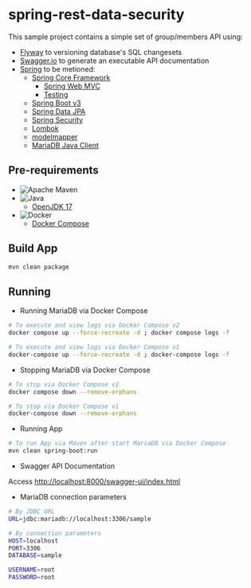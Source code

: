 # spring-rest-data-security
This sample project contains a simple set of group/members API using:
- [Flyway](https://flywaydb.org/) to versioning database's SQL changesets 
- [Swagger.io](https://swagger.io/) to generate an executable API documentation
- [Spring](https://spring.io/) to be metioned:
  - [Spring Core Framework](https://spring.io/projects/spring-framework)
    - [Spring Web MVC](https://docs.spring.io/spring-framework/reference/web/webmvc.html)
    - [Testing](https://docs.spring.io/spring-framework/reference/testing.html)
  - [Spring Boot v3](https://spring.io/projects/spring-boot)
  - [Spring Data JPA](https://spring.io/projects/spring-data-jpa)
  - [Spring Security](https://spring.io/projects/spring-security)
  - [Lombok](https://projectlombok.org/)
  - [modelmapper](https://modelmapper.org/)
  - [MariaDB Java Client](https://mariadb.com/kb/en/about-mariadb-connector-j/)

## Pre-requirements
- ![Apache Maven](https://img.shields.io/badge/Apache%20Maven-C71A36?style=for-the-badge&logo=Apache%20Maven&logoColor=white)
- ![Java](https://img.shields.io/badge/java-%23ED8B00.svg?style=for-the-badge&logo=openjdk&logoColor=white)
  - [OpenJDK 17](https://openjdk.org/projects/jdk/17/)
- ![Docker](https://img.shields.io/badge/docker-%230db7ed.svg?style=for-the-badge&logo=docker&logoColor=white)
  - [Docker Compose](https://docs.docker.com/compose/)

## Build App

```bash
mvn clean package
```

## Running

- Running MariaDB via Docker Compose
```bash
# To execute and view logs via Docker Compose v2
docker compose up --force-recreate -d ; docker compose logs -f

# To execute and view logs via Docker Compose v1
docker-compose up --force-recreate -d ; docker-compose logs -f
```

- Stopping MariaDB via Docker Compose
```bash
# To stop via Docker Compose v2
docker compose down --remove-orphans

# To stop via Docker Compose v1
docker-compose down --remove-orphans
```
- Running App
```bash
# To run App via Maven after start MariaDB via Docker Compose
mvn clean spring-boot:run
```

- Swagger API Documentation

Access [http://localhost:8000/swagger-ui/index.html](http://localhost:8000/swagger-ui/index.html)

- MariaDB connection parameters

```bash
# By JDBC URL
URL=jdbc:mariadb://localhost:3306/sample

# By connection parameters
HOST=localhost
PORT=3306
DATABASE=sample

USERNAME=root
PASSWORD=root
```